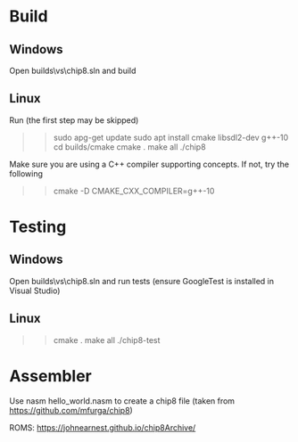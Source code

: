 # Build

## Windows

Open builds\vs\chip8.sln and build

## Linux

Run (the first step may be skipped)

>> sudo apg-get update
>> sudo apt install cmake libsdl2-dev g++-10
>> cd builds/cmake
>> cmake .
>> make all
>> ./chip8

Make sure you are using a C++ compiler supporting concepts. If not, try the following

>> cmake -D CMAKE_CXX_COMPILER=g++-10 

# Testing

## Windows

Open builds\vs\chip8.sln and run tests (ensure GoogleTest is installed in Visual Studio)

## Linux

>> cmake .
>> make all
>> ./chip8-test

# Assembler

Use nasm hello_world.nasm to create a chip8 file (taken from https://github.com/mfurga/chip8)

ROMS: https://johnearnest.github.io/chip8Archive/